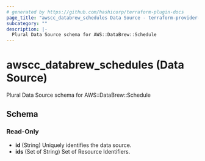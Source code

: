 ```yaml
---
# generated by https://github.com/hashicorp/terraform-plugin-docs
page_title: "awscc_databrew_schedules Data Source - terraform-provider-awscc"
subcategory: ""
description: |-
  Plural Data Source schema for AWS::DataBrew::Schedule
---
```


# awscc_databrew_schedules (Data Source)

Plural Data Source schema for AWS::DataBrew::Schedule



<!-- schema generated by tfplugindocs -->
## Schema

### Read-Only

- **id** (String) Uniquely identifies the data source.
- **ids** (Set of String) Set of Resource Identifiers.


